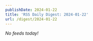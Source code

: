 ```yaml
---
publishDate: 2024-01-22
title: 'RSS Daily Digest: 2024-01-22'
url: /digest/2024-01-22
---
```


_No feeds today!_
